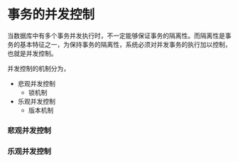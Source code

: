 # 事务的并发控制

当数据库中有多个事务并发执行时，不一定能够保证事务的隔离性。而隔离性是事务的基本特征之一，为保持事务的隔离性，系统必须对并发事务的执行加以控制，也就是并发控制。

并发控制的机制分为，
- 悲观并发控制
    - 锁机制
- 乐观并发控制
    - 版本机制


### 悲观并发控制





### 乐观并发控制